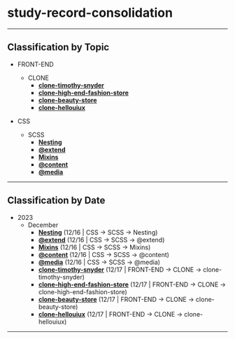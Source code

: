 # study-record-consolidation

***

## Classification by Topic

* FRONT-END
  * CLONE
    * [**clone-timothy-snyder**](https://github.com/HaeChan-Jeon/clone-timothy-snyder/tree/main)
    * [**clone-high-end-fashion-store**](https://github.com/HaeChan-Jeon/clone-high-end-fashion-store/tree/main)
    * [**clone-beauty-store**](https://github.com/HaeChan-Jeon/clone-beauty-store/tree/main)
    * [**clone-hellouiux**](https://github.com/HaeChan-Jeon/clone-hellouiux)

* CSS
  * SCSS
    * [**Nesting**](https://github.com/HaeChan-Jeon/study-record-consolidation/tree/main/css/scss/nesting)
    * [**@extend**](https://github.com/HaeChan-Jeon/study-record-consolidation/tree/main/css/scss/%40extend)
    * [**Mixins**](https://github.com/HaeChan-Jeon/study-record-consolidation/tree/main/css/scss/mixins)
    * [**@content**](https://github.com/HaeChan-Jeon/study-record-consolidation/tree/main/css/scss/@content)
    * [**@media**](https://github.com/HaeChan-Jeon/study-record-consolidation/tree/main/css/scss/@media)

***

## Classification by Date

* 2023
  * December
    * [**Nesting**](https://github.com/HaeChan-Jeon/study-record-consolidation/tree/main/css/scss/nesting) (12/16 | CSS -> SCSS -> Nesting)
    * [**@extend**](https://github.com/HaeChan-Jeon/study-record-consolidation/tree/main/css/scss/%40extend) (12/16 | CSS -> SCSS -> @extend)
    * [**Mixins**](https://github.com/HaeChan-Jeon/study-record-consolidation/tree/main/css/scss/mixins) (12/16 | CSS -> SCSS -> Mixins)
    * [**@content**](https://github.com/HaeChan-Jeon/study-record-consolidation/tree/main/css/scss/@content) (12/16 | CSS -> SCSS -> @content)
    * [**@media**](https://github.com/HaeChan-Jeon/study-record-consolidation/tree/main/css/scss/@media) (12/16 | CSS -> SCSS -> @media)
    * [**clone-timothy-snyder**](https://github.com/HaeChan-Jeon/clone-timothy-snyder/tree/main) (12/17 | FRONT-END -> CLONE -> clone-timothy-snyder)
    * [**clone-high-end-fashion-store**](https://github.com/HaeChan-Jeon/clone-high-end-fashion-store/tree/main) (12/17 | FRONT-END -> CLONE -> clone-high-end-fashion-store)
    * [**clone-beauty-store**](https://github.com/HaeChan-Jeon/clone-beauty-store/tree/main) (12/17 | FRONT-END -> CLONE -> clone-beauty-store)
    * [**clone-hellouiux**](https://github.com/HaeChan-Jeon/clone-hellouiux) (12/17 | FRONT-END -> CLONE -> clone-hellouiux)
  
***
